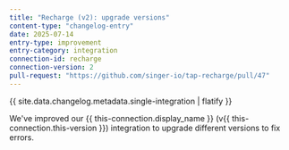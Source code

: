 ```yaml
---
title: "Recharge (v2): upgrade versions"
content-type: "changelog-entry"
date: 2025-07-14
entry-type: improvement
entry-category: integration
connection-id: recharge
connection-version: 2
pull-request: "https://github.com/singer-io/tap-recharge/pull/47"
---
```

{{ site.data.changelog.metadata.single-integration | flatify }}

We've improved our {{ this-connection.display_name }} (v{{ this-connection.this-version }}) integration to upgrade different versions to fix errors.